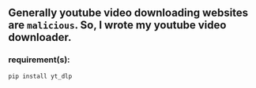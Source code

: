 ## Generally youtube video downloading websites are `malicious`. So, I wrote my youtube video downloader.

### requirement(s):
`pip install yt_dlp`


